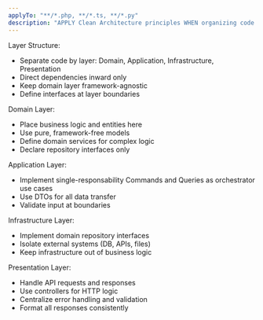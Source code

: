 ```yaml
---
applyTo: "**/*.php, **/*.ts, **/*.py"
description: "APPLY Clean Architecture principles WHEN organizing code in backend"
---
```


Layer Structure:
- Separate code by layer: Domain, Application, Infrastructure, Presentation
- Direct dependencies inward only
- Keep domain layer framework-agnostic
- Define interfaces at layer boundaries

Domain Layer:
- Place business logic and entities here
- Use pure, framework-free models
- Define domain services for complex logic
- Declare repository interfaces only

Application Layer:
- Implement single-responsability Commands and Queries as orchestrator use cases
- Use DTOs for all data transfer
- Validate input at boundaries

Infrastructure Layer:
- Implement domain repository interfaces
- Isolate external systems (DB, APIs, files)
- Keep infrastructure out of business logic

Presentation Layer:
- Handle API requests and responses
- Use controllers for HTTP logic
- Centralize error handling and validation
- Format all responses consistently